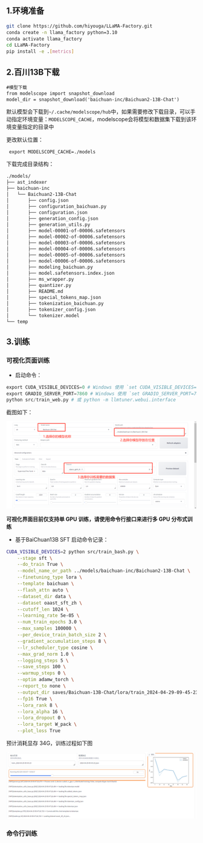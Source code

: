 



## 1.环境准备


```bash
git clone https://github.com/hiyouga/LLaMA-Factory.git
conda create -n llama_factory python=3.10
conda activate llama_factory
cd LLaMA-Factory
pip install -e .[metrics]
```


## 2.百川13B下载

```
#模型下载
from modelscope import snapshot_download
model_dir = snapshot_download('baichuan-inc/Baichuan2-13B-Chat')
```

默认模型会下载到```~/.cache/modelscope/hub```中，如果需要修改下载目录，可以手动指定环境变量：```MODELSCOPE_CACHE```，modelscope会将模型和数据集下载到该环境变量指定的目录中

更改默认位置：
```
 export MODELSCOPE_CACHE=./models
```

下载完成目录结构：
```
./models/
├── ast_indexer
├── baichuan-inc
│   └── Baichuan2-13B-Chat
│       ├── config.json
│       ├── configuration_baichuan.py
│       ├── configuration.json
│       ├── generation_config.json
│       ├── generation_utils.py
│       ├── model-00001-of-00006.safetensors
│       ├── model-00002-of-00006.safetensors
│       ├── model-00003-of-00006.safetensors
│       ├── model-00004-of-00006.safetensors
│       ├── model-00005-of-00006.safetensors
│       ├── model-00006-of-00006.safetensors
│       ├── modeling_baichuan.py
│       ├── model.safetensors.index.json
│       ├── ms_wrapper.py
│       ├── quantizer.py
│       ├── README.md
│       ├── special_tokens_map.json
│       ├── tokenization_baichuan.py
│       ├── tokenizer_config.json
│       └── tokenizer.model
└── temp
```



 ## 3.训练



### 可视化页面训练

- 启动命令：

```python
export CUDA_VISIBLE_DEVICES=0 # Windows 使用 `set CUDA_VISIBLE_DEVICES=0`
export GRADIO_SERVER_PORT=7860 # Windows 使用 `set GRADIO_SERVER_PORT=7860`
python src/train_web.py # 或 python -m llmtuner.webui.interface
```
截图如下：

![可视化页面训练截图](assets/1.png)

**可视化界面目前仅支持单 GPU 训练，请使用命令行接口来进行多 GPU 分布式训练**

- 基于BaiChuan13B SFT 启动命令记录：

```bash
CUDA_VISIBLE_DEVICES=2 python src/train_bash.py \
    --stage sft \
    --do_train True \
    --model_name_or_path ../models/baichuan-inc/Baichuan2-13B-Chat \
    --finetuning_type lora \
    --template baichuan \
    --flash_attn auto \
    --dataset_dir data \
    --dataset oaast_sft_zh \
    --cutoff_len 1024 \
    --learning_rate 5e-05 \
    --num_train_epochs 3.0 \
    --max_samples 100000 \
    --per_device_train_batch_size 2 \
    --gradient_accumulation_steps 8 \
    --lr_scheduler_type cosine \
    --max_grad_norm 1.0 \
    --logging_steps 5 \
    --save_steps 100 \
    --warmup_steps 0 \
    --optim adamw_torch \
    --report_to none \
    --output_dir saves/Baichuan-13B-Chat/lora/train_2024-04-29-09-45-23 \
    --fp16 True \
    --lora_rank 8 \
    --lora_alpha 16 \
    --lora_dropout 0 \
    --lora_target W_pack \
    --plot_loss True

```

预计消耗显存 34G，训练过程如下图

![image-20240429095108593](assets/image-20240429095108593.png)

### 命令行训练

